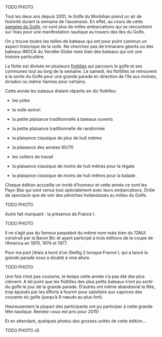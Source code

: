 TODO PHOTO

Tout les deux ans depuis 2001, le Golfe du Morbihan prend un air de festivité durant la semaine de l’ascension. En effet, au cours de cette [semaine du Golfe](http://www.semainedugolfe.com/), ce sont plus de milles embarcations qui se rencontrent sur l’eau pour une manifestation nautique au travers des îles du Golfe.

On y trouve toutes les tailles de bateaux qui ont pour point commun un aspect historique de la voile. Ne cherchez pas de trimarans géants ou des bateaux IMOCA du Vendée Globe mais bien des bateaux qui ont une histoire particulière.

La flotte est divisée en plusieurs [flottilles](http://www.semainedugolfe.com/Les-Flottilles-530-0-0-0.html) qui parcours le golfe et ses communes tout au long de la semaine. Le samedi, les flottilles se retrouvent à la sortie du Golfe pour une grande parade en direction de l’île aux moines, Arradon ou même Vannes pour certains.

Cette année les bateaux étaient répartis en dix flottilles:

- les yoles

- la voile-aviron

- la petite plaisance traditionnelle à bateaux ouverts

- la petite plaisance traditionnelle de randonnée

- la plaisance classique de plus de huit mètres

- la plaisance des années 60/70

- les voiliers de travail

- la plaisance classique de moins de huit mètres pour la régate

- la plaisance classique de moins de huit mètres pour la balade

Chaque édition accueille un invité d’honneur et cette année ce sont les Pays-Bas qui sont venus tout spécialement avec leurs embarcations. Drôle de spectacle que de voir des péniches hollandaises au milieu du Golfe.

TODO PHOTO

Autre fait marquant : la présence de France I.

TODO PHOTO

Il ne s’agit pas du fameux paquebot du même nom mais bien du 12MJI construit par la Baron Bic et ayant participé à trois éditions de la coupe de l’America en 1970, 1974 et 1977.

Pour ma part j’étais à bord d’un Skellig 2 lorsque France I, qui a lancé la grande parade nous a doublé à vive allure.

 TODO PHOTO

Une fois n’est pas coutume, le temps cette année n’a pas été des plus clément. A tel point que les flottilles des plus petits bateaux n’ont pu sortir du golfe le jour de la grande parade. D’autres ont même abandonné la fête, trop épuisés par les efforts à fournir pour satisfaire aux caprices des courants du golfe (jusqu’à 9 nœuds au plus fort).

Heureusement la plupart des participants ont pu participer à cette grande fête nautique. Rendez-vous est pris pour 2015!

Et en attendant, quelques photos des grosses unités de cette édition...

 TODO PHOTO x5
